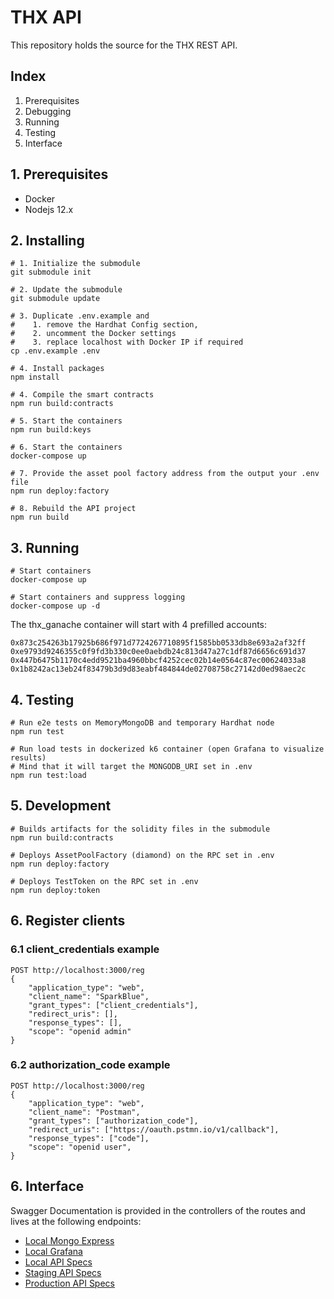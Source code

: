 # THX API

This repository holds the source for the THX REST API.

## Index

1. Prerequisites
2. Debugging
3. Running
4. Testing
5. Interface

## 1. Prerequisites

-   Docker
-   Nodejs 12.x

## 2. Installing

```
# 1. Initialize the submodule
git submodule init

# 2. Update the submodule
git submodule update

# 3. Duplicate .env.example and
#    1. remove the Hardhat Config section,
#    2. uncomment the Docker settings
#    3. replace localhost with Docker IP if required
cp .env.example .env

# 4. Install packages
npm install

# 4. Compile the smart contracts
npm run build:contracts

# 5. Start the containers
npm run build:keys

# 6. Start the containers
docker-compose up

# 7. Provide the asset pool factory address from the output your .env file
npm run deploy:factory

# 8. Rebuild the API project
npm run build
```

## 3. Running

```
# Start containers
docker-compose up

# Start containers and suppress logging
docker-compose up -d
```

The thx_ganache container will start with 4 prefilled accounts:

```
0x873c254263b17925b686f971d7724267710895f1585bb0533db8e693a2af32ff
0xe9793d9246355c0f9fd3b330c0ee0aebdb24c813d47a27c1df87d6656c691d37
0x447b6475b1170c4edd9521ba4960bbcf4252cec02b14e0564c87ec00624033a8
0x1b8242ac13eb24f83479b3d9d83eabf484844de02708758c27142d0ed98aec2c
```

## 4. Testing

```
# Run e2e tests on MemoryMongoDB and temporary Hardhat node
npm run test

# Run load tests in dockerized k6 container (open Grafana to visualize results)
# Mind that it will target the MONGODB_URI set in .env
npm run test:load
```

## 5. Development

```
# Builds artifacts for the solidity files in the submodule
npm run build:contracts

# Deploys AssetPoolFactory (diamond) on the RPC set in .env
npm run deploy:factory

# Deploys TestToken on the RPC set in .env
npm run deploy:token
```

## 6. Register clients

### 6.1 client_credentials example

```
POST http://localhost:3000/reg
{
    "application_type": "web",
    "client_name": "SparkBlue",
    "grant_types": ["client_credentials"],
    "redirect_uris": [],
    "response_types": [],
    "scope": "openid admin"
}
```

### 6.2 authorization_code example

```
POST http://localhost:3000/reg
{
    "application_type": "web",
    "client_name": "Postman",
    "grant_types": ["authorization_code"],
    "redirect_uris": ["https://oauth.pstmn.io/v1/callback"],
    "response_types": ["code"],
    "scope": "openid user",
}
```

## 6. Interface

Swagger Documentation is provided in the controllers of the routes and lives at the following endpoints:

-   [Local Mongo Express](http://localhost:8081)
-   [Local Grafana](http://localhost:8082)
-   [Local API Specs](https://localhost:3000/v1/docs/)
-   [Staging API Specs](https://dev.api.thx.network/v1/docs/)
-   [Production API Specs](https://api.thx.network/v1/docs/)
